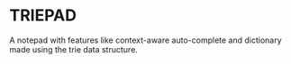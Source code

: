 # TRIEPAD
A notepad with features like context-aware auto-complete and dictionary made using the trie data structure.
